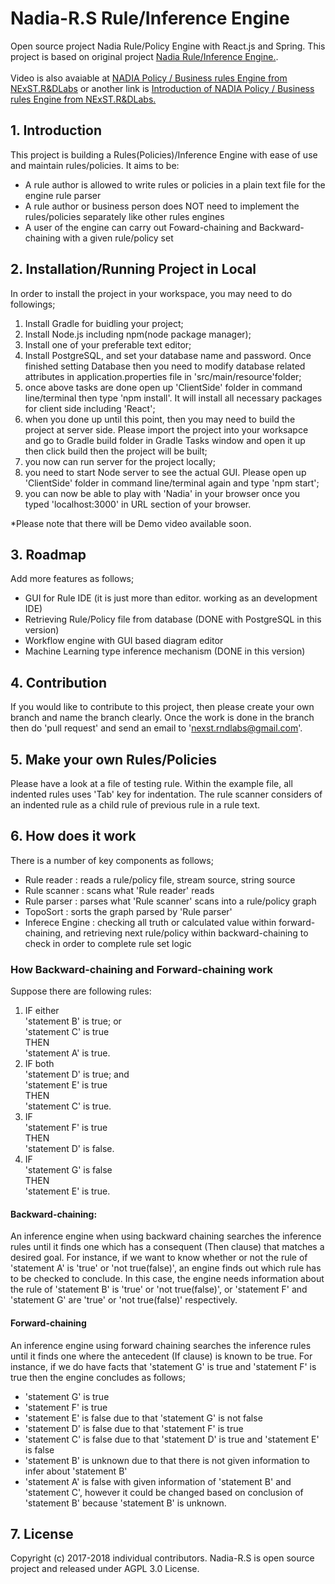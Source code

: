 # Nadia-R.S Rule/Inference Engine
Open source project Nadia Rule/Policy Engine with React.js and Spring.
This project is based on original project [Nadia Rule/Inference Engine.](https://github.com/DeanLee77/Nadia).
<br/>
<br/>
Video is also avaiable at [NADIA Policy / Business rules Engine from NExST.R&DLabs](https://youtu.be/xyWjscJ3LxI) or another link is [ Introduction of NADIA Policy / Business rules Engine from NExST.R&DLabs.](https://youtu.be/O-itMgYHRvc)

## 1. Introduction
This project is building a Rules(Policies)/Inference Engine with ease of use and maintain rules/policies. It aims to be:

* A rule author is allowed to write rules or policies in a plain text file for the engine rule parser
* A rule author or business person does NOT need to implement the rules/policies separately like other rules engines
* A user of the engine can carry out Foward-chaining and Backward-chaining with a given rule/policy set

## 2. Installation/Running Project in Local
In order to install the project in your workspace, you may need to do followings;
 1. Install Gradle for buidling your project;
 2. Install Node.js including npm(node package manager);
 3. Install one of your preferable text editor;
 4. Install PostgreSQL, and set your database name and password. Once finished setting Database then you need to modify database related attributes in application.properties file in 'src/main/resource'folder;
 5. once above tasks are done open up 'ClientSide' folder in command line/terminal then type 'npm install'. It will install all necessary packages for client side including 'React';
 6. when you done up until this point, then you may need to build the project at server side. Please import the project into your worksapce and go to Gradle build folder in Gradle Tasks window and open it up then click build then the project will be built;
 7. you now can run server for the project locally;
 8. you need to start Node server to see the actual GUI. Please open up 'ClientSide' folder in command line/terminal again and type 'npm start';
 9. you can now be able to play with 'Nadia' in your browser once you typed 'localhost:3000' in URL section of your browser.
 
 *Please note that there will be Demo video available soon.
## 3. Roadmap
Add more features as follows;

* GUI for Rule IDE (it is just more than editor. working as an development IDE)
* Retrieving Rule/Policy file from database (DONE with PostgreSQL in this version)
* Workflow engine with GUI based diagram editor 
* Machine Learning type inference mechanism (DONE in this version)

## 4. Contribution
If you would like to contribute to this project, then please create your own branch and name the branch clearly. Once the work is done in the branch then do 'pull request' and send an email to 'nexst.rndlabs@gmail.com'.

## 5. Make your own Rules/Policies
Please have a look at a file of testing rule. Within the example file, all indented rules uses 'Tab' key for indentation. The rule scanner considers of an indented rule as a child rule of previous rule in a rule text.

## 6. How does it work
There is a number of key components as follows;

* Rule reader     : reads a rule/policy file, stream source, string source
* Rule scanner    : scans what 'Rule reader' reads
* Rule parser     : parses what 'Rule scanner' scans into a rule/policy graph
* TopoSort        : sorts the graph parsed by 'Rule parser'
* Inferece Engine : checking all truth or calculated value within forward-chaining, and retrieving next rule/policy within backward-chaining to check in order to complete rule set logic

### How Backward-chaining and Forward-chaining work
Suppose there are following rules:


1. IF either <br/>
      'statement B' is true; or <br/>
      'statement C' is true <br/>
   THEN <br/>
      'statement A' is true.
2. IF  both<br/>
      'statement D' is true; and <br/>
      'statement E' is true <br/>
   THEN <br/>
      'statement C' is true.
3. IF <br/>
      'statement F' is true<br/> 
   THEN <br/>
      'statement D' is false.
4. IF<br/> 
      'statement G' is false <br/>
   THEN <br/>
      'statement E' is true.

#### Backward-chaining:
An inference engine when using backward chaining searches the inference rules until it finds one which has a consequent (Then clause) that matches a desired goal. For instance, if we want to know whether or not the rule of 'statement A' is 'true' or 'not true(false)', an engine finds out which rule has to be checked to conclude. In this case, the engine needs information about the rule of 'statement B' is 'true' or 'not true(false)', or 'statement F' and 'statement G' are 'true' or 'not true(false)' respectively.

#### Forward-chaining
An inference engine using forward chaining searches the inference rules until it finds one where the antecedent (If clause) is known to be true. For instance, if we do have facts that 'statement G' is true and 'statement F' is true then the engine concludes as follows;
* 'statement G' is true
* 'statement F' is true
* 'statement E' is false due to that 'statement G' is not false
* 'statement D' is false due to that 'statement F' is true
* 'statement C' is false due to that 'statement D' is true and 'statement E' is false
* 'statement B' is unknown due to that there is not given information to infer about 'statement B'
* 'statement A' is false with given information of 'statement B' and 'statement C', however it could be changed based on conclusion  of 'statement B' because 'statement B' is unknown.

## 7. License
Copyright (c) 2017-2018 individual contributors.
Nadia-R.S is open source project and released under AGPL 3.0 License.
